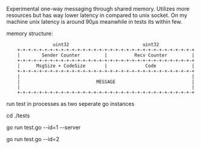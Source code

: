 Experimental one-way messaging through shared memory. Utilizes more resources but has way lower latency in compared to unix socket.
On my machine unix latency is around 90μs meanwhile in tests its within few.


memory structure:
```
                 uint32                           uint32
    +-+-+-+-+-+-+-+-+-+-+-+-+-+-+-+-+-+-+-+-+-+-+-+-+-+-+-+-+-+-+-+-+
    |        Sender Counter         |          Recv Counter         |
    +-+-+-+-+-+-+-+-+-+-+-+-+-+-+-+-+-+-+-+-+-+-+-+-+-+-+-+-+-+-+-+-+
    |      MsgSize + CodeSize       |              Code             |
    +-+-+-+-+-+-+-+-+-+-+-+-+-+-+-+-+-+-+-+-+-+-+-+-+-+-+-+-+-+-+-+-+
    |                                                               |
    |                            MESSAGE                            |
    |                                                               |
    +-+-+-+-+-+-+-+-+-+-+-+-+-+-+-+-+-+-+-+-+-+-+-+-+-+-+-+-+-+-+-+-+
```



run test in processes as two seperate go instances

cd ./tests

go run test.go --id=1 --server

go run test.go --id=2

